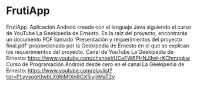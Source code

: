 # FrutiApp
FrutiApp. Aplicación Android creada con el lenguaje Java siguiendo el curso de YouTube La Geekipedia de Ernesto.
En la raíz del proyecto, encontrarás un documento PDF llamado 'Presentación y requerimientos del proyecto final.pdf' proporcionado por la Geekipedia de Ernesto en el que se explican los requerimientos del proyecto.
Canal de YouTube La Geekipedia de Ernesto: https://www.youtube.com/channel/UCeEW6PHNJlIwI-rKChmqqkw
Curso de Programación Android desde cero en el canal La Geekipedia de Ernesto: https://www.youtube.com/playlist?list=PLyvsggKtwbLX06iMtXnRGX5lyjiiMaT2y
